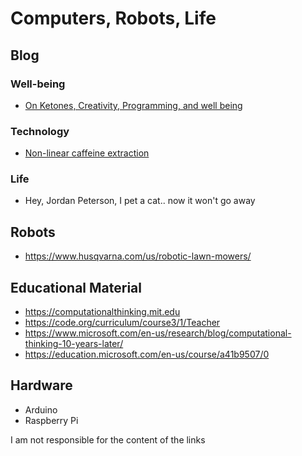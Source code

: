 # Computers, Robots, Life


## Blog
### Well-being
- [On Ketones, Creativity, Programming, and well being](blog/biohacks/cocoonut_oil_310122.md)

### Technology
- [Non-linear caffeine extraction]()

### Life
- Hey, Jordan Peterson, I pet a cat.. now it won't go away

## Robots
- https://www.husqvarna.com/us/robotic-lawn-mowers/

## Educational Material
- https://computationalthinking.mit.edu
- https://code.org/curriculum/course3/1/Teacher
- https://www.microsoft.com/en-us/research/blog/computational-thinking-10-years-later/
- https://education.microsoft.com/en-us/course/a41b9507/0



## Hardware
- Arduino
- Raspberry Pi


I am not responsible for the content of the links
